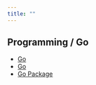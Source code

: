```yaml
---
title: ""
---
```



## Programming / Go

- [Go](/pkb/programming/go/go.html)
- [Go](/pkb/programming/go/go_old.html)
- [Go Package](/pkb/programming/go/go_package.html)
